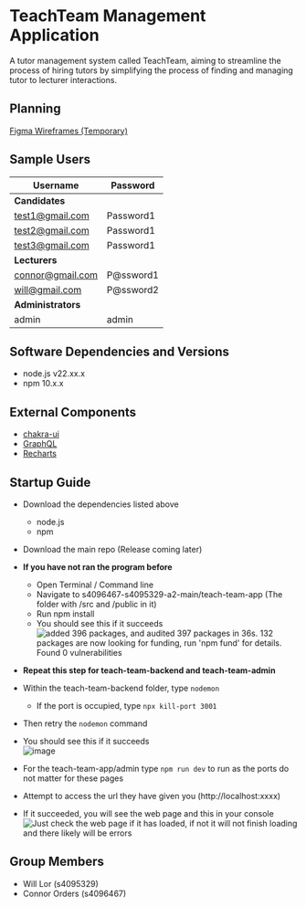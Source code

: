 # TeachTeam Management Application
A tutor management system called TeachTeam, aiming to streamline the process of hiring tutors by simplifying the process of finding and managing tutor to lecturer interactions.
## Planning
[Figma Wireframes (Temporary)](https://www.figma.com/design/XPXeYudCec4MmbAdDjrj9N/Full-Stack-Assignment-1?node-id=7-85&t=HvJha1oHxO9Ko48L-1)
## Sample Users
| Username | Password |
| --- | --- |
| **Candidates** |
| test1@gmail.com | Password1 |
| test2@gmail.com | Password1 |
| test3@gmail.com | Password1 |
| **Lecturers** |
| connor@gmail.com | P@ssword1 |
| will@gmail.com | P@ssword2 |
| **Administrators** |
| admin | admin |

## Software Dependencies and Versions
- node.js v22.xx.x
- npm 10.x.x
## External Components
- [chakra-ui](https://www.npmjs.com/package/@chakra-ui/react)
- [GraphQL](https://graphql.org/)
- [Recharts](https://recharts.org/)
## Startup Guide
- Download the dependencies listed above
   - node.js
   - npm
- Download the main repo (Release coming later)
- **If you have not ran the program before**
   - Open Terminal / Command line
   - Navigate to s4096467-s4095329-a2-main/teach-team-app (The folder with /src and /public in it)
   - Run npm install
   - You should see this if it succeeds
  <br>![added 396 packages, and audited 397 packages in 36s. 132 packages are now looking for funding, run 'npm fund' for details. Found 0 vulnerabilities](https://github.com/user-attachments/assets/a2e0256a-fb0c-47a4-a2c2-2fdefcdde3d5)
- **Repeat this step for teach-team-backend and teach-team-admin**
- Within the teach-team-backend folder, type `nodemon`
   - If the port is occupied, type `npx kill-port 3001`
- Then retry the `nodemon` command
- You should see this if it succeeds
<br>![image](https://github.com/user-attachments/assets/3deb410e-e3ea-4ef8-a777-857b861ad34e)

- For the teach-team-app/admin type `npm run dev` to run as the ports do not matter for these pages
- Attempt to access the url they have given you (http://localhost:xxxx)
- If it succeeded, you will see the web page and this in your console
![Just check the web page if it has loaded, if not it will not finish loading and there likely will be errors](https://github.com/user-attachments/assets/92ae2078-4917-451f-93c8-3b49dd78a101)

## Group Members
- Will Lor (s4095329)
- Connor Orders (s4096467)
